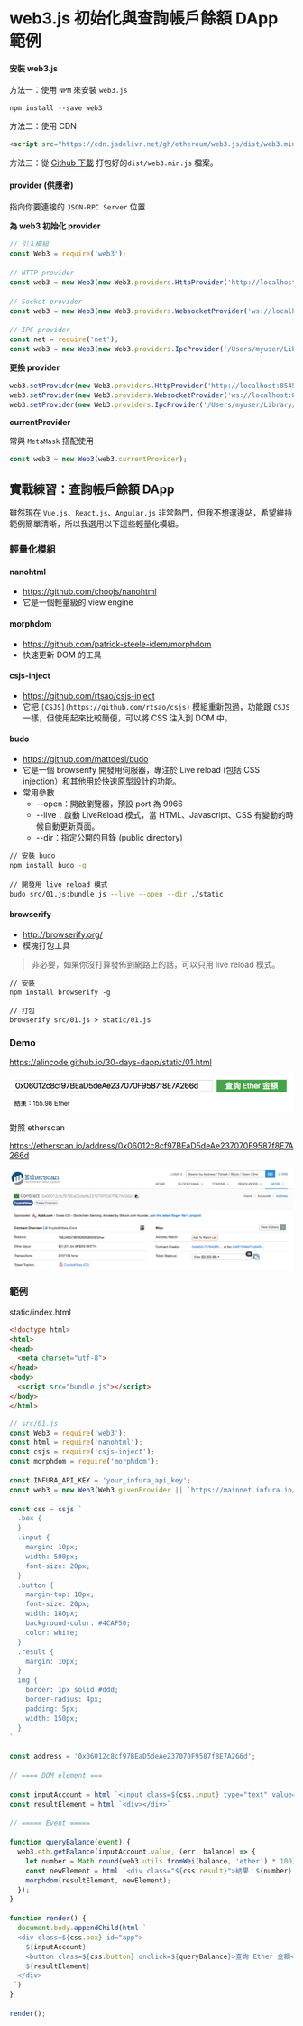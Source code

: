 # web3.js 初始化與查詢帳戶餘額 DApp 範例

#### 安裝 web3.js

方法一：使用 `NPM` 來安裝 `web3.js`

```
npm install --save web3
```

方法二：使用 CDN

```html
<script src="https://cdn.jsdelivr.net/gh/ethereum/web3.js/dist/web3.min.js"></script>
```

方法三：從 [Github 下載](https://github.com/ethereum/web3.js) 打包好的`dist/web3.min.js` 檔案。

#### provider (供應者)

指向你要連接的 `JSON-RPC Server` 位置

**為 web3 初始化 provider**

```js
// 引入模組
const Web3 = require('web3');

// HTTP provider
const web3 = new Web3(new Web3.providers.HttpProvider('http://localhost:8545'));

// Socket provider
const web3 = new Web3(new Web3.providers.WebsocketProvider('ws://localhost:8546'));

// IPC provider
const net = require('net');
const web3 = new Web3(new Web3.providers.IpcProvider('/Users/myuser/Library/Ethereum/geth.ipc', net));
```

**更換 provider**

```js
web3.setProvider(new Web3.providers.HttpProvider('http://localhost:8545'));
web3.setProvider(new Web3.providers.WebsocketProvider('ws://localhost:8546'));
web3.setProvider(new Web3.providers.IpcProvider('/Users/myuser/Library/Ethereum/geth.ipc', net));
```

**currentProvider**

常與 `MetaMask` 搭配使用

```js
const web3 = new Web3(web3.currentProvider);
```

<!-- TODO: web3.givenProvider -->

## 實戰練習：查詢帳戶餘額 DApp

雖然現在 `Vue.js`、`React.js`、`Angular.js` 非常熱門，但我不想選邊站，希望維持範例簡單清晰，所以我選用以下這些輕量化模組。

### 輕量化模組

#### nanohtml

* <https://github.com/choojs/nanohtml>
* 它是一個輕量級的 view engine

#### morphdom

* <https://github.com/patrick-steele-idem/morphdom>
* 快速更新 DOM 的工具

#### csjs-inject

* <https://github.com/rtsao/csjs-inject>
* 它把 `[CSJS](https://github.com/rtsao/csjs)` 模組重新包過，功能跟 `CSJS` 一樣，但使用起來比較簡便，可以將 CSS 注入到 DOM 中。

#### budo

* <https://github.com/mattdesl/budo>
* 它是一個 browserify 開發用伺服器，專注於 Live reload (包括 CSS injection）和其他用於快速原型設計的功能。
* 常用參數
  * --open：開啟瀏覽器，預設 port 為 9966
  * --live：啟動 LiveReload 模式，當 HTML、Javascript、CSS 有變動的時候自動更新頁面。
  * --dir：指定公開的目錄 (public directory)

```sh
// 安裝 budo
npm install budo -g

// 開發用 live reload 模式
budo src/01.js:bundle.js --live --open --dir ./static
```

#### browserify

* <http://browserify.org/>
* 模塊打包工具

> 非必要，如果你沒打算發佈到網路上的話，可以只用 live reload 模式。

```
// 安裝 
npm install browserify -g

// 打包
browserify src/01.js > static/01.js
```

### Demo

<https://alincode.github.io/30-days-dapp/static/01.html>

![](assets/04_demo.png)

對照 etherscan

<https://etherscan.io/address/0x06012c8cf97BEaD5deAe237070F9587f8E7A266d>

![](assets/04_etherscan.png)

### 範例

static/index.html

```html
<!doctype html>
<html>
<head>
  <meta charset="utf-8">
</head>
<body>
  <script src="bundle.js"></script>
</body>
</html>
```

```js
// src/01.js
const Web3 = require('web3');
const html = require('nanohtml');
const csjs = require('csjs-inject');
const morphdom = require('morphdom');

const INFURA_API_KEY = 'your_infura_api_key';
const web3 = new Web3(Web3.givenProvider || `https://mainnet.infura.io/v3/${INFURA_API_KEY}`);

const css = csjs `
  .box {
  }
  .input {
    margin: 10px;
    width: 500px;
    font-size: 20px;
  }
  .button {
    margin-top: 10px;
    font-size: 20px;
    width: 180px;
    background-color: #4CAF50;
    color: white;
  }
  .result {
    margin: 10px;
  }
  img {
    border: 1px solid #ddd;
    border-radius: 4px;
    padding: 5px;
    width: 150px;
  }
`

const address = '0x06012c8cf97BEaD5deAe237070F9587f8E7A266d';

// ==== DOM element ===

const inputAccount = html `<input class=${css.input} type="text" value=${address} placeholder="輸入你要查詢的帳戶"/>`;
const resultElement = html `<div></div>`

// ===== Event =====

function queryBalance(event) {
  web3.eth.getBalance(inputAccount.value, (err, balance) => {
    let number = Math.round(web3.utils.fromWei(balance, 'ether') * 100) / 100;
    const newElement = html `<div class="${css.result}">結果：${number} Ether</div>`
    morphdom(resultElement, newElement);
  });
}

function render() {
  document.body.appendChild(html `
  <div class=${css.box} id="app">
    ${inputAccount}
    <button class=${css.button} onclick=${queryBalance}>查詢 Ether 金額</button>
    ${resultElement}
  </div>
 `)
}

render();
```